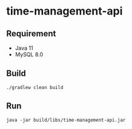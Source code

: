 # time-management-api

## Requirement

- Java 11
- MySQL 8.0

## Build

```
./gradlew clean build
```

## Run

```
java -jar build/libs/time-management-api.jar
```
